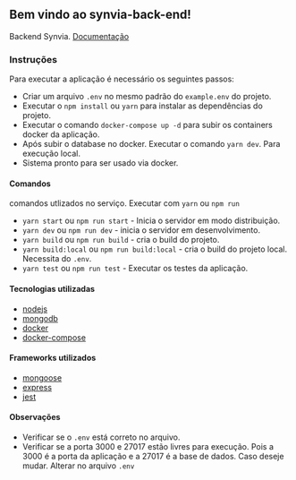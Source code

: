 ## Bem vindo ao synvia-back-end!

Backend Synvia.
[Documentação](https://documenter.getpostman.com/view/2898019/TWDTLyE8)

### Instruções
Para executar a aplicação é necessário os seguintes passos:
- Criar um arquivo `.env` no mesmo padrão do `example.env` do projeto.
- Executar o `npm install` ou `yarn` para instalar as dependências do projeto.
- Executar o comando `docker-compose up -d` para subir os containers docker da aplicação.
- Após subir o database no docker. Executar o comando `yarn dev`. Para execução local.
- Sistema pronto para ser usado via docker.

#### Comandos
comandos utlizados no serviço. Executar com `yarn` ou `npm run`
- `yarn start` ou `npm run start` - Inicia o servidor em modo distribuição.
- `yarn dev` ou `npm run dev` - inicia o servidor em desenvolvimento.
- `yarn build` ou `npm run build` - cria o build do projeto.
- `yarn build:local` ou `npm run build:local` - cria o build do projeto local. Necessita do `.env`.
- `yarn test` ou `npm run test` - Executar os testes da aplicação.

#### Tecnologias utilizadas
- [nodejs](https://nodejs.org/en/)
- [mongodb](https://www.mongodb.com/)
- [docker](https://www.docker.com/)
- [docker-compose](https://docs.docker.com/compose/)

#### Frameworks utilizados
- [mongoose](https://mongoosejs.com/)
- [express](https://www.npmjs.com/package/express)
- [jest](https://jestjs.io/docs/en/getting-started)

#### Observações
- Verificar se o `.env` está correto no arquivo.
- Verificar se a porta 3000 e 27017 estão livres para execução. Pois a 3000 é a porta da aplicação e a 27017 é a base de dados. Caso deseje mudar. Alterar no arquivo `.env`